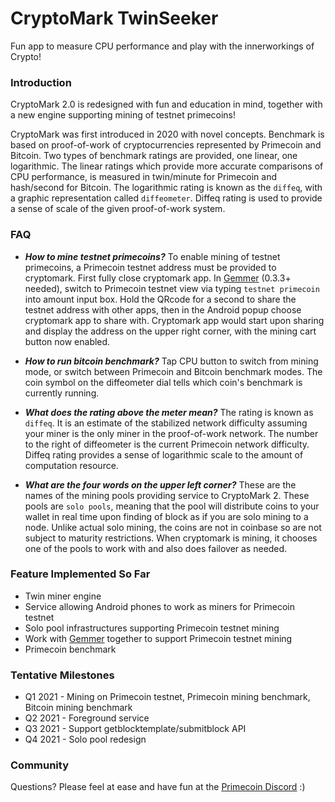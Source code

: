 # CryptoMark TwinSeeker

Fun app to measure CPU performance and play with the innerworkings of Crypto!

### Introduction

CryptoMark 2.0 is redesigned with fun and education in mind, together with a new engine supporting mining of testnet primecoins!

CryptoMark was first introduced in 2020 with novel concepts. Benchmark is based on proof-of-work of cryptocurrencies represented by Primecoin and Bitcoin. Two types of benchmark ratings are provided, one linear, one logarithmic. The linear ratings which provide more accurate comparisons of CPU performance, is measured in twin/minute for Primecoin and hash/second for Bitcoin. The logarithmic rating is known as the `diffeq`, with a graphic representation called `diffeometer`. Diffeq rating is used to provide a sense of scale of the given proof-of-work system.

### FAQ

* ***How to mine testnet primecoins?*** To enable mining of testnet primecoins, a Primecoin testnet address must be provided to cryptomark. First fully close cryptomark app. In [Gemmer](https://github.com/primecoin/gemmer) (0.3.3+ needed), switch to Primecoin testnet view via typing `testnet primecoin` into amount input box. Hold the QRcode for a second to share the testnet address with other apps, then in the Android popup choose cryptomark app to share with. Cryptomark app would start upon sharing and display the address on the upper right corner, with the mining cart button now enabled.

* ***How to run bitcoin benchmark?*** Tap CPU button to switch from mining mode, or switch between Primecoin and Bitcoin benchmark modes. The coin symbol on the diffeometer dial tells which coin's benchmark is currently running.

* ***What does the rating above the meter mean?*** The rating is known as `diffeq`. It is an estimate of the stabilized network difficulty assuming your miner is the only miner in the proof-of-work network. The number to the right of diffeometer is the current Primecoin network difficulty. Diffeq rating provides a sense of logarithmic scale to the amount of computation resource.

* ***What are the four words on the upper left corner?*** These are the names of the mining pools providing service to CryptoMark 2. These pools are `solo pools`, meaning that the pool will distribute coins to your wallet in real time upon finding of block as if you are solo mining to a node. Unlike actual solo mining, the coins are not in coinbase so are not subject to maturity restrictions. When cryptomark is mining, it chooses one of the pools to work with and also does failover as needed.

### Feature Implemented So Far

* Twin miner engine
* Service allowing Android phones to work as miners for Primecoin testnet
* Solo pool infrastructures supporting Primecoin testnet mining
* Work with [Gemmer](https://github.com/primecoin/gemmer) together to support Primecoin testnet mining
* Primecoin benchmark

### Tentative Milestones

* Q1 2021 - Mining on Primecoin testnet, Primecoin mining benchmark, Bitcoin mining benchmark
* Q2 2021 - Foreground service
* Q3 2021 - Support getblocktemplate/submitblock API
* Q4 2021 - Solo pool redesign

### Community

Questions? Please feel at ease and have fun at the [Primecoin Discord](https://discord.gg/g9mctgx) :)
